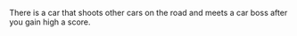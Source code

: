 There is a car that shoots other cars on the road and meets a car boss after you gain high a score.
